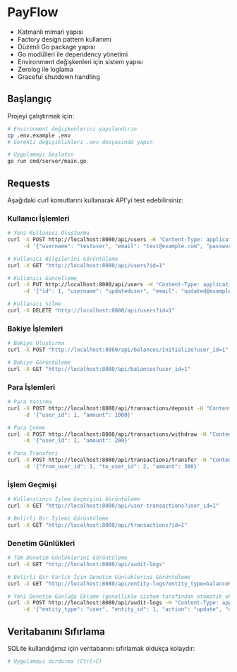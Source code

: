 # PayFlow

- Katmanlı mimari yapısı
- Factory design pattern kullanımı
- Düzenli Go package yapısı
- Go modülleri ile dependency yönetimi
- Environment değişkenleri için sistem yapısı
- Zerolog ile loglama
- Graceful shutdown handling

## Başlangıç

Projeyi çalıştırmak için:

```bash
# Environment değişkenlerini yapılandırın
cp .env.example .env
# Gerekli değişiklikleri .env dosyasında yapın

# Uygulamayı başlatın
go run cmd/server/main.go
```

## Requests

Aşağıdaki curl komutlarını kullanarak API'yi test edebilirsiniz:

### Kullanıcı İşlemleri

```bash
# Yeni Kullanıcı Oluşturma
curl -X POST http://localhost:8080/api/users -H "Content-Type: application/json" \
     -d '{"username": "testuser", "email": "test@example.com", "password_hash": "hashedpassword123", "role": "user"}'

# Kullanıcı Bilgilerini Görüntüleme
curl -X GET "http://localhost:8080/api/users?id=1"

# Kullanıcı Güncelleme
curl -X PUT http://localhost:8080/api/users -H "Content-Type: application/json" \
     -d '{"id": 1, "username": "updateduser", "email": "updated@example.com", "role": "admin"}'

# Kullanıcı Silme
curl -X DELETE "http://localhost:8080/api/users?id=1"
```

### Bakiye İşlemleri

```bash
# Bakiye Oluşturma
curl -X POST "http://localhost:8080/api/balances/initialize?user_id=1"

# Bakiye Görüntüleme
curl -X GET "http://localhost:8080/api/balances?user_id=1"
```

### Para İşlemleri

```bash
# Para Yatırma
curl -X POST http://localhost:8080/api/transactions/deposit -H "Content-Type: application/json" \
     -d '{"user_id": 1, "amount": 1000}'

# Para Çekme
curl -X POST http://localhost:8080/api/transactions/withdraw -H "Content-Type: application/json" \
     -d '{"user_id": 1, "amount": 200}'

# Para Transferi
curl -X POST http://localhost:8080/api/transactions/transfer -H "Content-Type: application/json" \
     -d '{"from_user_id": 1, "to_user_id": 2, "amount": 300}'
```

### İşlem Geçmişi

```bash
# Kullanıcının İşlem Geçmişini Görüntüleme
curl -X GET "http://localhost:8080/api/user-transactions?user_id=1"

# Belirli Bir İşlemi Görüntüleme
curl -X GET "http://localhost:8080/api/transactions?id=1"
```

### Denetim Günlükleri

```bash
# Tüm Denetim Günlüklerini Görüntüleme
curl -X GET "http://localhost:8080/api/audit-logs"

# Belirli Bir Varlık İçin Denetim Günlüklerini Görüntüleme
curl -X GET "http://localhost:8080/api/entity-logs?entity_type=balance&entity_id=1"

# Yeni Denetim Günlüğü Ekleme (genellikle sistem tarafından otomatik eklenir)
curl -X POST http://localhost:8080/api/audit-logs -H "Content-Type: application/json" \
     -d '{"entity_type": "user", "entity_id": 1, "action": "update", "details": "Manuel güncelleme işlemi"}'
```

## Veritabanını Sıfırlama

SQLite kullandığımız için veritabanını sıfırlamak oldukça kolaydır:

```bash
# Uygulamayı durdurma (Ctrl+C)
